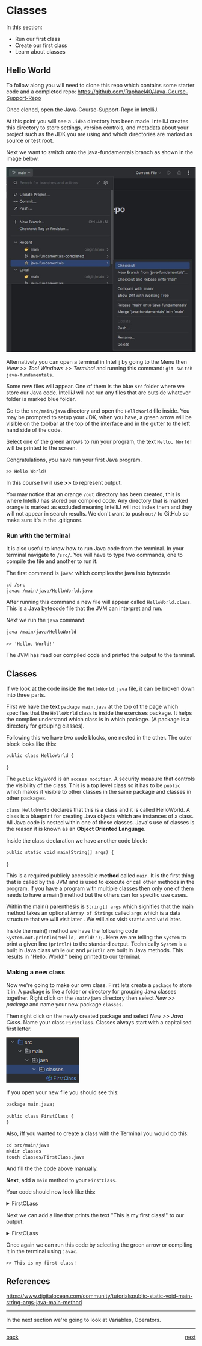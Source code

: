 # Classes

In this section:

-   Run our first class
-   Create our first class
-   Learn about classes

## Hello World

To follow along you will need to clone this repo which contains some starter code and a completed repo:
https://github.com/Raphael40/Java-Course-Support-Repo

Once cloned, open the Java-Course-Support-Repo in IntelliJ.

At this point you will see a `.idea` directory has been made. IntelliJ creates this directory to store settings, version controls, and metadata about your project such as the JDK you are using and which directories are marked as source or test root.

Next we want to switch onto the java-fundamentals branch as shown in the image below.

![checkout](images/Java-checkout.JPG)

Alternatively you can open a terminal in Intellij by going to the Menu then _View >> Tool Windows >> Terminal_ and running this command: `git switch java-fundamentals`.

Some new files will appear. One of them is the blue `src` folder where we store our Java code. IntelliJ will not run any files that are outside whatever folder is marked blue folder.

Go to the `src/main/java` directory and open the `HelloWorld` file inside. You may be prompted to setup your JDK, when you have, a green arrow will be visible on the toolbar at the top of the interface and in the gutter to the left hand side of the code.

Select one of the green arrows to run your program, the text `Hello, World!` will be printed to the screen.

Congratulations, you have run your first Java program.

```
>> Hello World!
```

In this course I will use **>>** to represent output.

You may notice that an orange `/out` directory has been created, this is where IntelliJ has stored our compiled code. Any directory that is marked orange is marked as excluded meaning IntelliJ will not index them and they will not appear in search results. We don't want to push `out/` to GitHub so make sure it's in the .gitignore.

### Run with the terminal

It is also useful to know how to run Java code from the terminal. In your terminal navigate to `/src/`. You will have to type two commands, one to compile the file and another to run it.

The first command is `javac` which compiles the java into bytecode.

```
cd /src
javac /main/java/HelloWorld.java
```

After running this command a new file will appear called `HelloWorld.class`. This is a Java bytecode file that the JVM can interpret and run.

Next we run the `java` command:

```
java /main/java/HelloWorld

>> 'Hello, World!'
```

The JVM has read our compiled code and printed the output to the terminal.

## Classes

If we look at the code inside the `HelloWorld.java` file, it can be broken down into three parts.

First we have the text `package main.java` at the top of the page which specifies that the `HelloWorld` class is inside the exercises package. It helps the compiler understand which class is in which package. (A package is a directory for grouping classes).

Following this we have two code blocks, one nested in the other. The outer block looks like this:

```
public class HelloWorld {

}
```

The `public` keyword is an `access modifier`. A security measure that controls the visibility of the class. This is a top level class so it has to be `public` which makes it visible to other classes in the same package and classes in other packages.

`class HelloWorld` declares that this is a class and it is called HelloWorld. A class is a blueprint for creating Java objects which are instances of a class. All Java code is nested within one of these classes. Java's use of classes is the reason it is known as an **Object Oriented Language**.

Inside the class declaration we have another code block:

```
public static void main(String[] args) {

}
```

This is a required publicly accessible **method** called `main`. It is the first thing that is called by the JVM and is used to execute or call other methods in the program. If you have a program with multiple classes then only one of them needs to have a main() method but the others can for specific use cases.

Within the main() parenthesis is `String[] args` which signifies that the main method takes an optional `Array of Strings` called `args` which is a data structure that we will visit later . We will also visit `static` and `void` later.

Inside the main() method we have the following code `System.out.println("Hello, World!");`. Here we are telling the `System` to print a given line (`println`) to the standard `out`put. Technically `System` is a built in Java class while `out` and `println` are built in Java methods. This results in "Hello, World!" being printed to our terminal.

### Making a new class

Now we're going to make our own class. First lets create a `package` to store it in. A package is like a folder or directory for grouping Java classes together. Right click on the `/main/java` directory then select _New >> package_ and name your new package `classes`.

Then right click on the newly created package and select _New >> Java Class_. Name your class `FirstClass`. Classes always start with a capitalised first letter.

![FirstClass](images/FirstClass.png)

If you open your new file you should see this:

```
package main.java;

public class FirstClass {
}
```

Also, iff you wanted to create a class with the Terminal you would do this:

```
cd src/main/java
mkdir classes
touch classes/FirstClass.java
```

And fill the the code above manually.

**Next**, add a `main` method to your `FirstClass`.

Your code should now look like this:

<details>
<summary>FirstCLass</summary>

```
public class FirstClass {
    public static void main(String[] args) {

    }
}
```

</details>

Next we can add a line that prints the text "This is my first class!" to our output:

<details>
<summary>FirstCLass</summary>

```
public class FirstClass {
    public static void main(String[] items) {
        System.out.println("This is my first class!")
    }
}
```

</details>

Once again we can run this code by selecting the green arrow or compiling it in the terminal using `javac`.

```
>> This is my first class!
```

## References

https://www.digitalocean.com/community/tutorialspublic-static-void-main-string-args-java-main-method

---

In the next section we're going to look at Variables, Operators.

---

[back](../README.md) <span style="float: right;">[next](02_variables_operators.md)</span>
